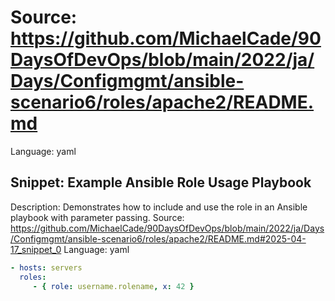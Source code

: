 # Source: https://github.com/MichaelCade/90DaysOfDevOps/blob/main/2022/ja/Days/Configmgmt/ansible-scenario6/roles/apache2/README.md
Language: yaml

## Snippet: Example Ansible Role Usage Playbook
Description: Demonstrates how to include and use the role in an Ansible playbook with parameter passing.
Source: https://github.com/MichaelCade/90DaysOfDevOps/blob/main/2022/ja/Days/Configmgmt/ansible-scenario6/roles/apache2/README.md#2025-04-17_snippet_0
Language: yaml

```yaml
- hosts: servers
  roles:
     - { role: username.rolename, x: 42 }
```